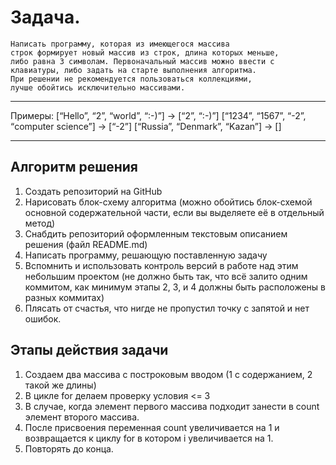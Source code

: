 # Задача.

```
Написать программу, которая из имеющегося массива 
строк формирует новый массив из строк, длина которых меньше, 
либо равна 3 символам. Первоначальный массив можно ввести с 
клавиатуры, либо задать на старте выполнения алгоритма. 
При решении не рекомендуется пользоваться коллекциями, 
лучше обойтись исключительно массивами.

```
***
Примеры:
[“Hello”, “2”, “world”, “:-)”] → [“2”, “:-)”]
[“1234”, “1567”, “-2”, “computer science”] → [“-2”]
[“Russia”, “Denmark”, “Kazan”] → []
***

## Алгоритм решения
1. Создать репозиторий на GitHub
2. Нарисовать блок-схему алгоритма (можно обойтись блок-схемой основной содержательной части, если вы выделяете её в отдельный метод)
3. Снабдить репозиторий оформленным текстовым описанием решения (файл README.md)
4. Написать программу, решающую поставленную задачу
5. Вспомнить и использовать контроль версий в работе над этим небольшим проектом (не должно быть так, что всё залито одним коммитом, как минимум этапы 2, 3, и 4 должны быть расположены в разных коммитах)
6. Плясать от счастья, что нигде не пропустил точку с запятой и нет ошибок.

## Этапы действия задачи
1. Создаем два массива с построковым вводом (1 с содержанием, 2 такой же длины)
2. В цикле for делаем проверку условия <= 3
3. В случае, когда элемент первого массива подходит занести в count элемент второго массива.
4. После присвоения переменная count увеличивается на 1 и возвращается к циклу for в котором i увеличивается на 1.
5. Повторять до конца.